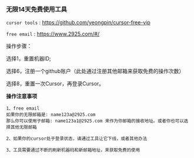 ### 无限14天免费使用工具

`cursor tools` : https://github.com/yeongpin/cursor-free-vip

`free email` : https://www.2925.com/#/

操作步骤：

选择1，重置机器ID;

选择6，注册一个github账户（此处通过注册其他邮箱来获取免费的操作次数）

选择8，重置一次Cursor，再登录Cursor。

**操作注意事项**

```
1、free email
如果你的无限邮箱是: name123a@2925.com
那么你可以使用子邮箱: name123a1@2925.com 来作为你邮箱的接收地址。或者你也可以选择其他无限邮箱

2、如果你的cursor处于登录状态，请通过工具让它下线，或者其他办法

3、工具需要通过不断的刷新机器码和新邮箱地址，来获取免费的使用
```
